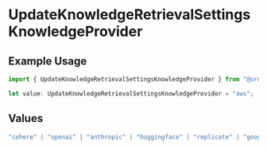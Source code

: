 # UpdateKnowledgeRetrievalSettingsKnowledgeProvider

## Example Usage

```typescript
import { UpdateKnowledgeRetrievalSettingsKnowledgeProvider } from "@orq-ai/node/models/operations";

let value: UpdateKnowledgeRetrievalSettingsKnowledgeProvider = "aws";
```

## Values

```typescript
"cohere" | "openai" | "anthropic" | "huggingface" | "replicate" | "google" | "google-ai" | "azure" | "aws" | "anyscale" | "perplexity" | "groq" | "fal" | "leonardoai" | "nvidia" | "jina" | "togetherai" | "elevenlabs"
```